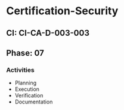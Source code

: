 # Certification-Security

## CI: CI-CA-D-003-003
## Phase: 07

### Activities
- Planning
- Execution
- Verification
- Documentation

